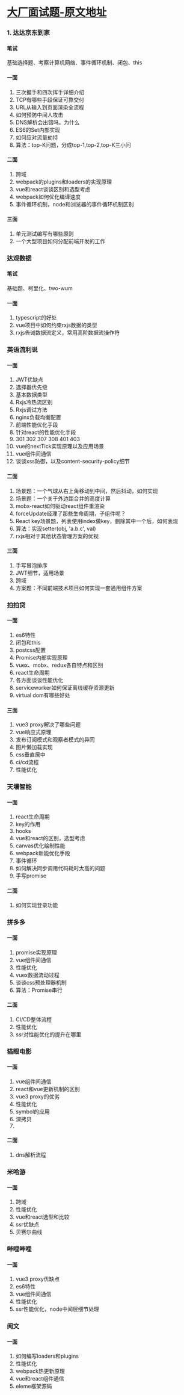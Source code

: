 # [大厂面试题-原文地址](https://juejin.im/post/5cb87f9df265da03555c78ec)

### 1. 达达京东到家

#### 笔试
基础选择题、考察计算机网络、事件循环机制、闭包、this

#### 一面
1. 三次握手和四次挥手详细介绍
2. TCP有哪些手段保证可靠交付
3. URL从输入到页面渲染全流程
4. 如何预防中间人攻击
5. DNS解析会出错吗。为什么
6. ES6的Set内部实现
7. 如何应对流量劫持
8. 算法：top-K问题，分成top-1,top-2,top-K三小问

#### 二面
1. 跨域
2. webpack的plugins和loaders的实现原理
3. vue和react谈谈区别和选型考虑
4. webpack如何优化编译速度
5. 事件循环机制，node和浏览器的事件循环机制区别

#### 三面
1. 单元测试编写有哪些原则
2. 一个大型项目如何分配前端开发的工作

### 达观数据
#### 笔试
基础题、柯里化、two-wum

#### 一面
1. typescript的好处
2. vue项目中如何约束rxjs数据的类型
3. rxjs告诫数据流定义，常用高阶数据流操作符

### 英语流利说

#### 一面
1. JWT优缺点
2. 选择器优先级
3. 基本数据类型
4. Rxjs冷热流区别
5. Rxjs调试方法
6. nginx负载均衡配置
7. 前端性能优化手段
8. 针对react的性能优化手段
9. 301 302 307 308 401 403
10. vue的nextTick实现原理以及应用场景
11. vue组件间通信
12. 谈谈xss防御，以及content-security-policy细节

#### 二面
1. 场景题：一个气球从右上角移动到中间，然后抖动，如何实现
2. 场景题：一个关于外边距合并的高度计算
3. mobx-react如何驱动react组件重渲染
4. forceUpdate经理了那些生命周期，子组件呢？
5. React key场景题，列表使用index做key，删除其中一个后，如何表现
6. 算法：实现setter(obj, 'a.b.c', val)
7. rxjs相对于其他状态管理方案的优视

#### 三面
1. 手写冒泡排序
2. JWT细节，适用场景
3. 跨域
4. 方案题：不同前端技术项目如何实现一套通用组件方案

### 拍拍贷

#### 一面
1. es6特性
2. 闭包和this
3. postcss配置
4. Promise内部实现原理
5. vuex、mobx、redux各自特点和区别
6. react生命周期
7. 各方面谈谈性能优化
8. serviceworker如何保证离线缓存资源更新
9. virtual dom有哪些好处

#### 三面
1. vue3 proxy解决了哪些问题
2. vue响应式原理
3. 发布订阅模式和观察者模式的异同
4. 图片懒加载实现
5. css垂直居中
6. ci/cd流程
7. 性能优化

### 天壤智能

#### 一面
1. react生命周期
2. key的作用
3. hooks
4. vue和react的区别，选型考虑
5. canvas优化绘制性能
6. webpack新能优化手段
7. 事件循环
8. 如何解决同步调用代码耗时太高的问题
9. 手写promise

#### 二面
1. 如何实现登录功能

### 拼多多
#### 一面
1. promise实现原理
2. vue组件间通信
3. 性能优化
4. vuex数据流动过程
5. 谈谈css预处理器机制
6. 算法：Promise串行


#### 二面
1. CI/CD整体流程
2. 性能优化
3. ssr对性能优化的提升在哪里

### 猫眼电影

#### 一面
1. vue组件间通信
2. react和vue更新机制的区别
3. vue3 proxy的优劣
4. 性能优化
5. symbol的应用
6. 深拷贝
7. 

#### 二面
1. dns解析流程

### 米哈游

#### 一面
1. 跨域
2. 性能优化
3. vue和react选型和比较
4. ssr优缺点
5. 贝赛尔曲线

### 哔哩哔哩
#### 一面
1. vue3 proxy优缺点
2. es6特性
3. vue组件间通信
4. 性能优化
5. ssr性能优化，node中间层细节处理

### 阅文
#### 一面
1. 如何编写loaders和plugins
2. 性能优化
3. webpack热更新原理
4. vue和react组件通信
5. eleme框架源码
